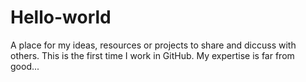 # Hello-world
A place for my ideas, resources or projects to share and diccuss with others.
This is the first time I work in GitHub.  My expertise is far from good...
